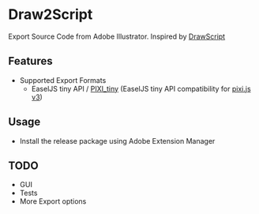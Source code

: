 # Draw2Script
Export Source Code from Adobe Illustrator.  Inspired by [DrawScript](http://drawscri.pt/)

## Features

 * Supported Export Formats
   * EaselJS tiny API /  [PIXI_tiny](https://github.com/GreyRook/PIXI_tiny) (EaselJS tiny API compatibility for [pixi.js v3](http://www.pixijs.com/))

## Usage
 * Install the release package using Adobe Extension Manager
  
## TODO

 * GUI
 * Tests
 * More Export options
